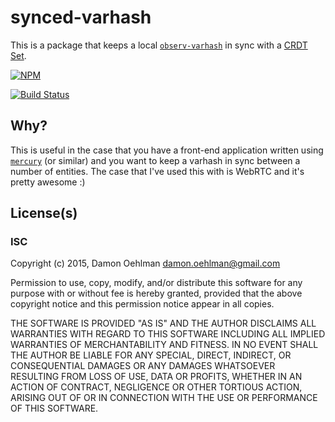 # synced-varhash

This is a package that keeps a local
[`observ-varhash`](https://github.com/nrw/observ-varhash) in sync with a
[CRDT Set](https://github.com/dominictarr/crdt#set).


[![NPM](https://nodei.co/npm/synced-varhash.png)](https://nodei.co/npm/synced-varhash/)

[![Build Status](https://img.shields.io/travis/DamonOehlman/synced-varhash.svg?branch=master)](https://travis-ci.org/DamonOehlman/synced-varhash) 

## Why?

This is useful in the case that you have a front-end application written
using [`mercury`](https://github.com/Raynos/mercury) (or similar) and you
want to keep a varhash in sync between a number of entities. The case that
I've used this with is WebRTC and it's pretty awesome :)

## License(s)

### ISC

Copyright (c) 2015, Damon Oehlman <damon.oehlman@gmail.com>

Permission to use, copy, modify, and/or distribute this software for any
purpose with or without fee is hereby granted, provided that the above
copyright notice and this permission notice appear in all copies.

THE SOFTWARE IS PROVIDED "AS IS" AND THE AUTHOR DISCLAIMS ALL WARRANTIES WITH
REGARD TO THIS SOFTWARE INCLUDING ALL IMPLIED WARRANTIES OF MERCHANTABILITY
AND FITNESS. IN NO EVENT SHALL THE AUTHOR BE LIABLE FOR ANY SPECIAL, DIRECT,
INDIRECT, OR CONSEQUENTIAL DAMAGES OR ANY DAMAGES WHATSOEVER RESULTING FROM
LOSS OF USE, DATA OR PROFITS, WHETHER IN AN ACTION OF CONTRACT, NEGLIGENCE OR
OTHER TORTIOUS ACTION, ARISING OUT OF OR IN CONNECTION WITH THE USE OR
PERFORMANCE OF THIS SOFTWARE.
